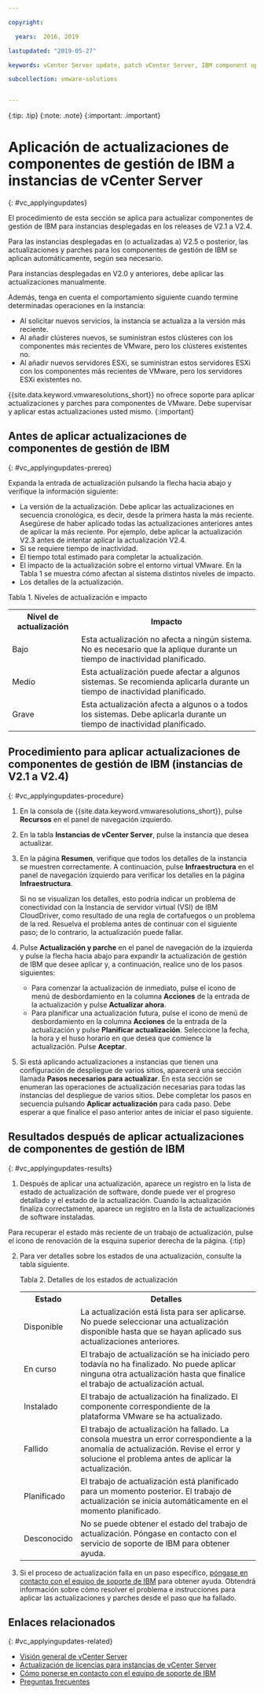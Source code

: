 ```yaml
---

copyright:

  years:  2016, 2019

lastupdated: "2019-05-27"

keywords: vCenter Server update, patch vCenter Server, IBM component update

subcollection: vmware-solutions


---
```


{:tip: .tip}
{:note: .note}
{:important: .important}

# Aplicación de actualizaciones de componentes de gestión de IBM a instancias de vCenter Server
{: #vc_applyingupdates}

El procedimiento de esta sección se aplica para actualizar componentes de gestión de IBM para instancias desplegadas en los releases de V2.1 a V2.4.

Para las instancias desplegadas en (o actualizadas a) V2.5 o posterior, las actualizaciones y parches para los componentes de gestión de IBM se aplican automáticamente, según sea necesario.

Para instancias desplegadas en V2.0 y anteriores, debe aplicar las actualizaciones manualmente.

Además, tenga en cuenta el comportamiento siguiente cuando termine determinadas operaciones en la instancia:
* Al solicitar nuevos servicios, la instancia se actualiza a la versión más reciente.
* Al añadir clústeres nuevos, se suministran estos clústeres con los componentes más recientes de VMware, pero los clústeres existentes no.
* Al añadir nuevos servidores ESXi, se suministran estos servidores ESXi con los componentes más recientes de VMware, pero los servidores ESXi existentes no.

{{site.data.keyword.vmwaresolutions_short}} no ofrece soporte para aplicar actualizaciones y parches para componentes de VMware. Debe supervisar y aplicar estas actualizaciones usted mismo.
{:important}

## Antes de aplicar actualizaciones de componentes de gestión de IBM
{: #vc_applyingupdates-prereq}

Expanda la entrada de actualización pulsando la flecha hacia abajo y verifique la información siguiente:
* La versión de la actualización. Debe aplicar las actualizaciones en secuencia cronológica, es decir, desde la primera hasta la más reciente. Asegúrese de haber aplicado todas las actualizaciones anteriores antes de aplicar la más reciente. Por ejemplo, debe aplicar la actualización V2.3 antes de intentar aplicar la actualización V2.4.
* Si se requiere tiempo de inactividad.
* El tiempo total estimado para completar la actualización.
* El impacto de la actualización sobre el entorno virtual VMware. En la Tabla 1 se muestra cómo afectan al sistema distintos niveles de impacto.
* Los detalles de la actualización.

Tabla 1. Niveles de actualización e impacto

<table>
  <tr>
    <th>Nivel de actualización</th>
    <th>Impacto</th>
  </tr>
  <tr>
    <td>Bajo</td>
    <td>Esta actualización no afecta a ningún sistema. No es necesario que la aplique durante un tiempo de inactividad planificado.</td>
  </tr>
  <tr>
    <td>Medio</td>
  <td>Esta actualización puede afectar a algunos sistemas. Se recomienda aplicarla durante un tiempo de inactividad planificado.</td>
  </tr>
    <tr>
    <td>Grave</td>
  <td>Esta actualización afecta a algunos o a todos los sistemas. Debe aplicarla durante un tiempo de inactividad planificado.</td>
  </tr>
</table>

## Procedimiento para aplicar actualizaciones de componentes de gestión de IBM (instancias de V2.1 a V2.4)
{: #vc_applyingupdates-procedure}

1. En la consola de {{site.data.keyword.vmwaresolutions_short}}, pulse **Recursos** en el panel de navegación izquierdo.
2. En la tabla **Instancias de vCenter Server**, pulse la instancia que desea actualizar.
3. En la página **Resumen**, verifique que todos los detalles de la instancia se muestren correctamente. A continuación, pulse **Infraestructura** en el panel de navegación izquierdo para verificar los detalles en la página **Infraestructura**.

   Si no se visualizan los detalles, esto podría indicar un problema de conectividad con la Instancia de servidor virtual (VSI) de IBM CloudDriver, como resultado de una regla de cortafuegos o un problema de la red. Resuelva el problema antes de continuar con el siguiente paso; de lo contrario, la actualización puede fallar.

4. Pulse **Actualización y parche** en el panel de navegación de la izquierda y pulse la flecha hacia abajo para expandir la actualización de gestión de IBM que desee aplicar y, a continuación, realice uno de los pasos siguientes:
   * Para comenzar la actualización de inmediato, pulse el icono de menú de desbordamiento en la columna **Acciones** de la entrada de la actualización y pulse **Actualizar ahora**.
   * Para planificar una actualización futura, pulse el icono de menú de desbordamiento en la columna **Acciones** de la entrada de la actualización y pulse **Planificar actualización**. Seleccione la fecha, la hora y el huso horario en que desea que comience la actualización. Pulse **Aceptar**.
5. Si está aplicando actualizaciones a instancias que tienen una configuración de despliegue de varios sitios, aparecerá una sección llamada **Pasos necesarios para actualizar**. En esta sección se enumeran las operaciones de actualización necesarias para todas las instancias del despliegue de varios sitios. Debe completar los pasos en secuencia pulsando **Aplicar actualización** para cada paso. Debe esperar a que finalice el paso anterior antes de iniciar el paso siguiente.

## Resultados después de aplicar actualizaciones de componentes de gestión de IBM
{: #vc_applyingupdates-results}

1. Después de aplicar una actualización, aparece un registro en la lista de estado de actualización de software, donde puede ver el progreso detallado y el estado de la actualización. Cuando la actualización finaliza correctamente, aparece un registro en la lista de actualizaciones de software instaladas.

  Para recuperar el estado más reciente de un trabajo de actualización, pulse el icono de renovación de la esquina superior derecha de la página.
  {:tip}

2. Para ver detalles sobre los estados de una actualización, consulte la tabla siguiente.

   Tabla 2. Detalles de los estados de actualización

    <table>
      <tr>
        <th>Estado</th>
        <th>Detalles</th>
      </tr>
      <tr>
        <td>Disponible</td>
        <td>La actualización está lista para ser aplicarse. No puede seleccionar una actualización disponible hasta que se hayan aplicado sus actualizaciones anteriores.</td>
      </tr>
      <tr>
        <td>En curso</td>
      <td>El trabajo de actualización se ha iniciado pero todavía no ha finalizado. No puede aplicar ninguna otra actualización hasta que finalice el trabajo de actualización actual. </td>
      </tr>
        <tr>
        <td>Instalado</td>
      <td>El trabajo de actualización ha finalizado. El componente correspondiente de la plataforma VMware se ha actualizado.</td>
      </tr>
        <tr>
        <td>Fallido</td>
      <td>El trabajo de actualización ha fallado. La consola muestra un error correspondiente a la anomalía de actualización. Revise el error y solucione el problema antes de aplicar la actualización.</td>
      </tr>
          <tr>
        <td>Planificado</td>
      <td>El trabajo de actualización está planificado para un momento posterior. El trabajo de actualización se inicia automáticamente en el momento planificado.</td>
      </tr>
          <tr>
        <td>Desconocido</td>
      <td>No se puede obtener el estado del trabajo de actualización. Póngase en contacto con el servicio de soporte de IBM para obtener ayuda.</td>
      </tr>
    </table>

3. Si el proceso de actualización falla en un paso específico, [póngase en contacto con el equipo de soporte de IBM](/docs/services/vmwaresolutions/vmonic?topic=vmware-solutions-trbl_support) para obtener ayuda. Obtendrá información sobre cómo resolver el problema e instrucciones para aplicar las actualizaciones y parches desde el paso que ha fallado.

## Enlaces relacionados
{: #vc_applyingupdates-related}

* [Visión general de vCenter Server](/docs/services/vmwaresolutions/vcenter?topic=vmware-solutions-vc_vcenterserveroverview)
* [Actualización de licencias para instancias de vCenter Server](/docs/services/vmwaresolutions/vcenter?topic=vmware-solutions-vc_upgrade-lic)
* [Cómo ponerse en contacto con el equipo de soporte de IBM](/docs/services/vmwaresolutions/vmonic?topic=vmware-solutions-trbl_support)
* [Preguntas frecuentes](/docs/services/vmwaresolutions/vmonic?topic=vmware-solutions-faq)
